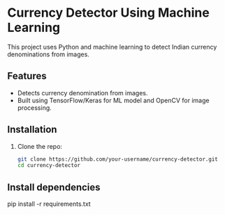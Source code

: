# Currency Detector Using Machine Learning

This project uses Python and machine learning to detect Indian currency denominations from images.

## Features
- Detects currency denomination from images.
- Built using TensorFlow/Keras for ML model and OpenCV for image processing.

## Installation

1. Clone the repo:
   ```bash
   git clone https://github.com/your-username/currency-detector.git
   cd currency-detector
## Install dependencies
pip install -r requirements.txt
